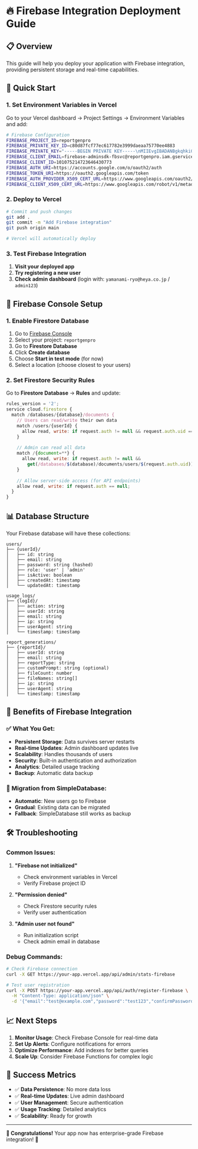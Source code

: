 # 🔥 Firebase Integration Deployment Guide

## 📋 **Overview**
This guide will help you deploy your application with Firebase integration, providing persistent storage and real-time capabilities.

## 🚀 **Quick Start**

### **1. Set Environment Variables in Vercel**

Go to your Vercel dashboard → Project Settings → Environment Variables and add:

```bash
# Firebase Configuration
FIREBASE_PROJECT_ID=reportgenpro
FIREBASE_PRIVATE_KEY_ID=c80d87fcf77ec617782e3999daeaa75770ee4883
FIREBASE_PRIVATE_KEY="-----BEGIN PRIVATE KEY-----\nMIIEvgIBADANBgkqhkiG9w0BAQEFAASCBKgwggSkAgEAAoIBAQCpcTcEDfEHtdPv\nJq6MifT1tsMHsS9G7MdJlzQQbL0WlQHEtqD8PkuNUZD2iCEpOQjvF3PCS7vNoo6o\nKb3uFv5wx+MdLq4CNlXH9nXE4MKxxThfobHa71t4HbCKNjiihL2VY7va7Ddb0qkQ\nt9R+uP0USjwAcZOYGEOG22XNFILj6xyFGRBHwonKNNSxNUjV2l4v83+VjrrmV4Yt\nZ3nvQdHr+DmyPQ18a4VGLsI5j37zEvMwEMMJLTK5LTQmOPAJ6a69WLubPNelcU0i\nraSOnkNFrBGWz62QD4FXx31xhCZuE5+h0raDT6ZvDc684IetOOBY2tdGF5v1dQHz\nu98FGWPvAgMBAAECggEAQDxAXBQg9QhUgQxMDdFbAS+4/hiI0L2Ay4A756IhiQcS\nNY36t8WyBLAQYbW3xJXvshxU8Sqe1tUyecPhUfp7mSveCLkilIoeuQDRIsMGbDhV\nJ8P31gT5yy6ON8dYbxwddx3pIJR+ZBwXpdPbBfOBVgjSeGSWTImeR+iyzi1hdZ+U\ngac/VK4rqJuGcNKbZNuyOOaYgTnouvtrkkf2xS+Pj0V1M2sgQtSprbILrkhAEham\npZn+oyZiw5d7xwviJGFpBq1avPTWh5S3savmfKqBcJKr6HwBBOkhtnGlGhPV7iCO\nQ5gVvLxZB/lyceM2wlMCDExMVDZwLaYa3FRZG0TU2QKBgQDk2+8uPXpm7o9MNj/Y\n+BxbYqJ1I+nRqZCSUOwwtGNnyIaFfJNGuN6ehdyRM2COMx03cCi/+okOa8BACZj6\nh5OhuKIi+HZQJYEDIZqwXmpR1gbsYYxEbburY6ilB0Jl5nTS+32lTQvUtX5EKtVv\n2is1xvFfkipwATBV8WKX53Wc7QKBgQC9iWjZpKuGIL4Y2tC2MhllMAo6c5kAD8dO\nuVb+yGjsCo9icxdxp3vAHkj3NKeTHW3mZ7VwIfNOtAIuUCCMr1vBSLHCajYoFNut\nsLU6ZKOyrKH03FIzraz33jiW0spXHHHRpUR0Nqp4C/yibkrYyj73bwzlbHNoG3te\ntxuNk+NEywKBgHZ9NEGBjPz76G8x6y6fjrb1w1zYwjdODk7i3NZ+nrTeCl/UVsAX\n+RKkBcWbjxMwfaD1TfPPd+Rifz/oeC7FwPbLDA8FCuSF9lyzqk5EI9HI+P6rpp7L\nHY4n4+nFb2gowDV4Bd5unIB9kykh8C2gDB0kqlWr7JLe2rK0bjJtoOQlAoGBAKam\nJdmPbvzc1ygVZQN9Y1TT+3pPX4xtUynFzlbwsUgxNMc0OL3GrAlM14z78AdrDdFT\nCHXSdBKUNYKxEx1/peZ5W0p8hqeRR2IdiAsSp9gW78PS4DfuEbJS4mDCcARNz0ms\nzVZ9Jj+tEnFjFk4s7VYzfxxN0d8Motmxl/lQubgnAoGBAM/rD4Vzl5mMWjkpF0XT\nM9fTZx2bV5I1alKqBc+6vrwdn1mORzQgnGjadups3qWPakWt2EBbQJLIeVqRUa07\nD1aDCp5X194WEOZO+nCiT7oOhJYUvTYTs3dJp3zN/XSnyp9ANljQf/Y/5g9nJ+pi\nAlwyaw+Uf/4EbG+4rG1McaCa\n-----END PRIVATE KEY-----\n"
FIREBASE_CLIENT_EMAIL=firebase-adminsdk-fbsvc@reportgenpro.iam.gserviceaccount.com
FIREBASE_CLIENT_ID=101075214723646430773
FIREBASE_AUTH_URI=https://accounts.google.com/o/oauth2/auth
FIREBASE_TOKEN_URI=https://oauth2.googleapis.com/token
FIREBASE_AUTH_PROVIDER_X509_CERT_URL=https://www.googleapis.com/oauth2/v1/certs
FIREBASE_CLIENT_X509_CERT_URL=https://www.googleapis.com/robot/v1/metadata/x509/firebase-adminsdk-fbsvc%40reportgenpro.iam.gserviceaccount.com
```

### **2. Deploy to Vercel**

```bash
# Commit and push changes
git add .
git commit -m "Add Firebase integration"
git push origin main

# Vercel will automatically deploy
```

### **3. Test Firebase Integration**

1. **Visit your deployed app**
2. **Try registering a new user**
3. **Check admin dashboard** (login with: `yamanami-ryo@heya.co.jp` / `admin123`)

## 🔧 **Firebase Console Setup**

### **1. Enable Firestore Database**
1. Go to [Firebase Console](https://console.firebase.google.com/)
2. Select your project: `reportgenpro`
3. Go to **Firestore Database**
4. Click **Create database**
5. Choose **Start in test mode** (for now)
6. Select a location (choose closest to your users)

### **2. Set Firestore Security Rules**

Go to **Firestore Database** → **Rules** and update:

```javascript
rules_version = '2';
service cloud.firestore {
  match /databases/{database}/documents {
    // Users can read/write their own data
    match /users/{userId} {
      allow read, write: if request.auth != null && request.auth.uid == userId;
    }
    
    // Admin can read all data
    match /{document=**} {
      allow read, write: if request.auth != null && 
        get(/databases/$(database)/documents/users/$(request.auth.uid)).data.role == 'admin';
    }
    
    // Allow server-side access (for API endpoints)
    allow read, write: if request.auth == null;
  }
}
```

## 📊 **Database Structure**

Your Firebase database will have these collections:

```
users/
├── {userId}/
│   ├── id: string
│   ├── email: string
│   ├── password: string (hashed)
│   ├── role: 'user' | 'admin'
│   ├── isActive: boolean
│   ├── createdAt: timestamp
│   └── updatedAt: timestamp

usage_logs/
├── {logId}/
│   ├── action: string
│   ├── userId: string
│   ├── email: string
│   ├── ip: string
│   ├── userAgent: string
│   └── timestamp: timestamp

report_generations/
├── {reportId}/
│   ├── userId: string
│   ├── email: string
│   ├── reportType: string
│   ├── customPrompt: string (optional)
│   ├── fileCount: number
│   ├── fileNames: string[]
│   ├── ip: string
│   ├── userAgent: string
│   └── timestamp: timestamp
```

## 🚀 **Benefits of Firebase Integration**

### **✅ What You Get:**
- **Persistent Storage**: Data survives server restarts
- **Real-time Updates**: Admin dashboard updates live
- **Scalability**: Handles thousands of users
- **Security**: Built-in authentication and authorization
- **Analytics**: Detailed usage tracking
- **Backup**: Automatic data backup

### **🔄 Migration from SimpleDatabase:**
- **Automatic**: New users go to Firebase
- **Gradual**: Existing data can be migrated
- **Fallback**: SimpleDatabase still works as backup

## 🛠️ **Troubleshooting**

### **Common Issues:**

1. **"Firebase not initialized"**
   - Check environment variables in Vercel
   - Verify Firebase project ID

2. **"Permission denied"**
   - Check Firestore security rules
   - Verify user authentication

3. **"Admin user not found"**
   - Run initialization script
   - Check admin email in database

### **Debug Commands:**

```bash
# Check Firebase connection
curl -X GET https://your-app.vercel.app/api/admin/stats-firebase

# Test user registration
curl -X POST https://your-app.vercel.app/api/auth/register-firebase \
  -H "Content-Type: application/json" \
  -d '{"email":"test@example.com","password":"test123","confirmPassword":"test123"}'
```

## 📈 **Next Steps**

1. **Monitor Usage**: Check Firebase Console for real-time data
2. **Set Up Alerts**: Configure notifications for errors
3. **Optimize Performance**: Add indexes for better queries
4. **Scale Up**: Consider Firebase Functions for complex logic

## 🎯 **Success Metrics**

- ✅ **Data Persistence**: No more data loss
- ✅ **Real-time Updates**: Live admin dashboard
- ✅ **User Management**: Secure authentication
- ✅ **Usage Tracking**: Detailed analytics
- ✅ **Scalability**: Ready for growth

---

**🎉 Congratulations!** Your app now has enterprise-grade Firebase integration! 🚀
